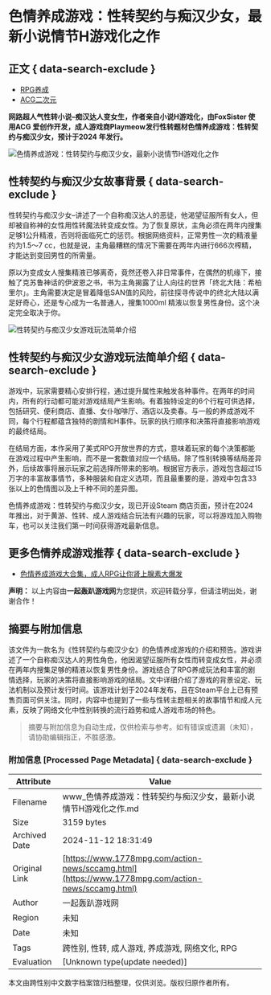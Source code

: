# 色情养成游戏：性转契约与痴汉少女，最新小说情节H游戏化之作

## 正文 { data-search-exclude }


-   [RPG养成](https://www.1778mpg.com/tags/rpg.html)
-   [ACG二次元](https://www.1778mpg.com/tags/acg.html)

**网路超人气性转小说–痴汉达人变女生，作者亲自小说H游戏化，由FoxSister 使用ACG 爱创作开发，成人游戏商Playmeow发行性转题材色情养成游戏：性转契约与痴汉少女，预计于2024 年发行。**

![色情养成游戏：性转契约与痴汉少女，最新小说情节H游戏化之作](/userfiles/News/action-news/sccamg-1.png)

## 性转契约与痴汉少女故事背景 { data-search-exclude }

性转契约与痴汉少女–讲述了一个自称痴汉达人的恶徒，他渴望征服所有女人，但却被自称神的女性用性转魔法转变成女性。为了恢复原状，主角必须在两年内搜集足够1公升精液，否则将面临死亡的惩罚。根据网络资料，正常男性一次的精液量约为1.5～7 cc，也就是说，主角最糟糕的情况下需要在两年内进行666次榨精，才能达到变回男性的所需量。

原以为变成女人搜集精液已够离奇，竟然还卷入非日常事件，在偶然的机缘下，接触了克苏鲁神话的伊波恩之书，书为主角揭露了让人向往的世界「终北大陆：希柏里尔」。主角需要决定是冒着降低SAN值的风险，前往探寻传说中的终北大陆以满足好奇心，还是专心成为一名普通人，搜集1000ml 精液以恢复男性身份。这个决定完全取决于你。

![性转契约与痴汉少女游戏玩法简单介绍](/userfiles/News/action-news/sccamg-2.png)

## 性转契约与痴汉少女游戏玩法简单介绍 { data-search-exclude }

游戏中，玩家需要精心安排行程，通过提升属性来触发各种事件。在两年的时间内，所有的行动都可能对游戏结局产生影响。有着独特设定的6个行程可供选择，包括研究、便利商店、直播、女仆咖啡厅、酒店以及卖春。与一般的养成游戏不同，每个行程都蕴含独特的剧情和H事件。玩家的执行顺序和决策将直接影响游戏的最终结局。

在结局方面，本作采用了美式RPG开放世界的方式，意味着玩家的每个决策都能在游戏过程中产生影响，而不是一套数值对应一个结局。除了性别转换等结局差异外，后续故事将展示玩家之前选择所带来的影响。根据官方表示，游戏包含超过15万字的丰富故事情节，多种服装和自定义选项，而且最重要的是，游戏中包含33张以上的色情图以及上千种不同的差异图。

色情养成游戏：性转契约与痴汉少女，现已开设Steam 商店页面，预计在2024 年推出，对于黄游、性转、成人游戏结合玩法有兴趣的玩家，可以将游戏加入购物车，也可以关注我们第一时间获得游戏最新信息。

## 更多色情养成游戏推荐 { data-search-exclude }

-   [色情养成游戏大合集，成人RPG让你肾上腺素大爆发](/action-guide/18+rpg-game.html)

**声明：** 以上内容由**一起轰趴游戏网**为您提供，欢迎转载分享，但请注明出处，谢谢合作！

## 摘要与附加信息

<!-- tcd_abstract -->
该文件为一款名为《性转契约与痴汉少女》的色情养成游戏的介绍和预告。游戏讲述了一个自称痴汉达人的男性角色，他因渴望征服所有女性而转变成女性，并必须在两年内搜集足够的精液以恢复男性身份。游戏结合了RPG养成玩法和丰富的剧情选择，玩家的决策将直接影响游戏的结局。文中详细介绍了游戏的背景设定、玩法机制以及预计发行时间。该游戏计划于2024年发布，且在Steam平台上已有预售页面可供关注。同时，内容中也提到了一些与性转主题相关的故事情节和成人元素，反映了网络文化中性别转换的流行趋势和成人游戏市场的特色。
<!-- tcd_abstract_end -->

> 摘要与附加信息为自动生成，仅供检索与参考。如有错误或遗漏（未知），请协助编辑指正，不胜感激。

### 附加信息 [Processed Page Metadata] { data-search-exclude }

| Attribute       | Value                                  |
|-----------------|----------------------------------------|
| Filename        | www_色情养成游戏：性转契约与痴汉少女，最新小说情节H游戏化之作.md                             |
| Size            | 3159 bytes                           |
| Archived Date   | 2024-11-12 18:31:49                             |
| Original Link   | [https://www.1778mpg.com/action-news/sccamg.html](https://www.1778mpg.com/action-news/sccamg.html)                       |
| Author          | 一起轰趴游戏网                               |
| Region          | 未知                               |
| Date            | 未知                                 |
| Tags            | 跨性别, 性转, 成人游戏, 养成游戏, 网络文化, RPG                                 |
| Evaluation            | [Unknown type(update needed)]                                 |
<!-- tcd_table_end -->

本文由跨性别中文数字档案馆归档整理，仅供浏览。版权归原作者所有。
